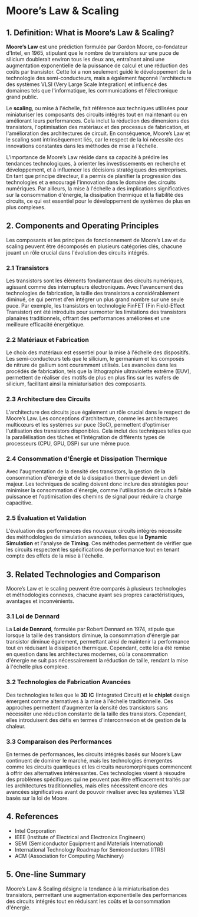 # Moore’s Law & Scaling

## 1. Definition: What is **Moore’s Law & Scaling**?
**Moore’s Law** est une prédiction formulée par Gordon Moore, co-fondateur d'Intel, en 1965, stipulant que le nombre de transistors sur une puce de silicium doublerait environ tous les deux ans, entraînant ainsi une augmentation exponentielle de la puissance de calcul et une réduction des coûts par transistor. Cette loi a non seulement guidé le développement de la technologie des semi-conducteurs, mais a également façonné l'architecture des systèmes VLSI (Very Large Scale Integration) et influencé des domaines tels que l'informatique, les communications et l'électronique grand public.

Le **scaling**, ou mise à l'échelle, fait référence aux techniques utilisées pour miniaturiser les composants des circuits intégrés tout en maintenant ou en améliorant leurs performances. Cela inclut la réduction des dimensions des transistors, l'optimisation des matériaux et des processus de fabrication, et l'amélioration des architectures de circuit. En conséquence, Moore’s Law et le scaling sont intrinsèquement liés, car le respect de la loi nécessite des innovations constantes dans les méthodes de mise à l'échelle.

L'importance de Moore’s Law réside dans sa capacité à prédire les tendances technologiques, à orienter les investissements en recherche et développement, et à influencer les décisions stratégiques des entreprises. En tant que principe directeur, il a permis de planifier la progression des technologies et a encouragé l'innovation dans le domaine des circuits numériques. Par ailleurs, la mise à l'échelle a des implications significatives sur la consommation d'énergie, la dissipation thermique et la fiabilité des circuits, ce qui est essentiel pour le développement de systèmes de plus en plus complexes.

## 2. Components and Operating Principles
Les composants et les principes de fonctionnement de Moore’s Law et du scaling peuvent être décomposés en plusieurs catégories clés, chacune jouant un rôle crucial dans l'évolution des circuits intégrés.

### 2.1 Transistors
Les transistors sont les éléments fondamentaux des circuits numériques, agissant comme des interrupteurs électroniques. Avec l'avancement des technologies de fabrication, la taille des transistors a considérablement diminué, ce qui permet d'en intégrer un plus grand nombre sur une seule puce. Par exemple, les transistors en technologie FinFET (Fin Field-Effect Transistor) ont été introduits pour surmonter les limitations des transistors planaires traditionnels, offrant des performances améliorées et une meilleure efficacité énergétique.

### 2.2 Matériaux et Fabrication
Le choix des matériaux est essentiel pour la mise à l'échelle des dispositifs. Les semi-conducteurs tels que le silicium, le germanium et les composés de nitrure de gallium sont couramment utilisés. Les avancées dans les procédés de fabrication, tels que la lithographie ultraviolette extrême (EUV), permettent de réaliser des motifs de plus en plus fins sur les wafers de silicium, facilitant ainsi la miniaturisation des composants.

### 2.3 Architecture des Circuits
L'architecture des circuits joue également un rôle crucial dans le respect de Moore’s Law. Les conceptions d'architecture, comme les architectures multicœurs et les systèmes sur puce (SoC), permettent d'optimiser l'utilisation des transistors disponibles. Cela inclut des techniques telles que la parallélisation des tâches et l'intégration de différents types de processeurs (CPU, GPU, DSP) sur une même puce.

### 2.4 Consommation d'Énergie et Dissipation Thermique
Avec l'augmentation de la densité des transistors, la gestion de la consommation d'énergie et de la dissipation thermique devient un défi majeur. Les techniques de scaling doivent donc inclure des stratégies pour minimiser la consommation d'énergie, comme l'utilisation de circuits à faible puissance et l'optimisation des chemins de signal pour réduire la charge capacitive.

### 2.5 Évaluation et Validation
L'évaluation des performances des nouveaux circuits intégrés nécessite des méthodologies de simulation avancées, telles que la **Dynamic Simulation** et l'analyse de **Timing**. Ces méthodes permettent de vérifier que les circuits respectent les spécifications de performance tout en tenant compte des effets de la mise à l'échelle.

## 3. Related Technologies and Comparison
Moore’s Law et le scaling peuvent être comparés à plusieurs technologies et méthodologies connexes, chacune ayant ses propres caractéristiques, avantages et inconvénients.

### 3.1 Loi de Dennard
La **Loi de Dennard**, formulée par Robert Dennard en 1974, stipule que lorsque la taille des transistors diminue, la consommation d'énergie par transistor diminue également, permettant ainsi de maintenir la performance tout en réduisant la dissipation thermique. Cependant, cette loi a été remise en question dans les architectures modernes, où la consommation d'énergie ne suit pas nécessairement la réduction de taille, rendant la mise à l'échelle plus complexe.

### 3.2 Technologies de Fabrication Avancées
Des technologies telles que le **3D IC** (Integrated Circuit) et le **chiplet** design émergent comme alternatives à la mise à l'échelle traditionnelle. Ces approches permettent d'augmenter la densité des transistors sans nécessiter une réduction constante de la taille des transistors. Cependant, elles introduisent des défis en termes d'interconnexion et de gestion de la chaleur.

### 3.3 Comparaison des Performances
En termes de performances, les circuits intégrés basés sur Moore’s Law continuent de dominer le marché, mais les technologies émergentes comme les circuits quantiques et les circuits neuromorphiques commencent à offrir des alternatives intéressantes. Ces technologies visent à résoudre des problèmes spécifiques qui ne peuvent pas être efficacement traités par les architectures traditionnelles, mais elles nécessitent encore des avancées significatives avant de pouvoir rivaliser avec les systèmes VLSI basés sur la loi de Moore.

## 4. References
- Intel Corporation
- IEEE (Institute of Electrical and Electronics Engineers)
- SEMI (Semiconductor Equipment and Materials International)
- International Technology Roadmap for Semiconductors (ITRS)
- ACM (Association for Computing Machinery)

## 5. One-line Summary
Moore’s Law & Scaling désigne la tendance à la miniaturisation des transistors, permettant une augmentation exponentielle des performances des circuits intégrés tout en réduisant les coûts et la consommation d'énergie.